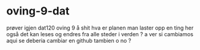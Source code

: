 # oving-9-dat
prøver igjen dat120 oving 9
å shit hva er planen man laster opp en ting her også det kan leses og endres fra alle steder i verden ? 
a ver si cambiamos aqui se deberia cambiar en github tambien o no ?